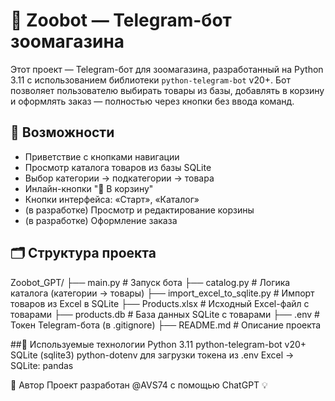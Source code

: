 # 🐾 Zoobot — Telegram-бот зоомагазина

Этот проект — Telegram-бот для зоомагазина, разработанный на Python 3.11 с использованием библиотеки `python-telegram-bot` v20+. Бот позволяет пользователю выбирать товары из базы, добавлять в корзину и оформлять заказ — полностью через кнопки без ввода команд.

## 🚀 Возможности

- Приветствие с кнопками навигации
- Просмотр каталога товаров из базы SQLite
- Выбор категории → подкатегории → товара
- Инлайн-кнопки "🛒 В корзину"
- Кнопки интерфейса: «Старт», «Каталог»
- (в разработке) Просмотр и редактирование корзины
- (в разработке) Оформление заказа

## 🗂 Структура проекта
Zoobot_GPT/
├── main.py # Запуск бота
├── catalog.py # Логика каталога (категории → товары)
├── import_excel_to_sqlite.py # Импорт товаров из Excel в SQLite
├── Products.xlsx # Исходный Excel-файл с товарами
├── products.db # База данных SQLite с товарами
├── .env # Токен Telegram-бота (в .gitignore)
├── README.md # Описание проекта

##🐍 Используемые технологии
Python 3.11
python-telegram-bot v20+
SQLite (sqlite3)
python-dotenv для загрузки токена из .env
Excel → SQLite: pandas

📌 Автор
Проект разработан @AVS74 с помощью ChatGPT 💡
